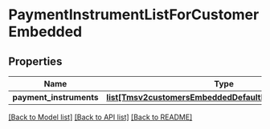 # PaymentInstrumentListForCustomerEmbedded

## Properties
Name | Type | Description | Notes
------------ | ------------- | ------------- | -------------
**payment_instruments** | [**list[Tmsv2customersEmbeddedDefaultPaymentInstrument]**](Tmsv2customersEmbeddedDefaultPaymentInstrument.md) |  | [optional] 

[[Back to Model list]](../README.md#documentation-for-models) [[Back to API list]](../README.md#documentation-for-api-endpoints) [[Back to README]](../README.md)


